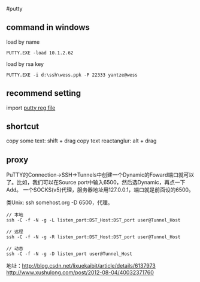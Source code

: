 #putty

## command in windows

load by name
```
PUTTY.EXE -load 10.1.2.62
```

load by rsa key
```
PUTTY.EXE -i d:\ssh\wess.ppk -P 22333 yantze@wess
```

## recommend setting
import [putty reg file](https://github.com/yantze/pt_black/blob/master/pt_black_putty_all_setting.reg)

## shortcut
copy some text: shift + drag
copy text reactanglur: alt + drag


## proxy
PuTTY的Connection->SSH->Tunnels中创建一个Dynamic的Foward端口就可以了。比如，我们可以在Source port中输入6500，然后选Dynamic，再点一下Add。
一个SOCKS(v5)代理，服务器地址用127.0.0.1，端口就是前面设的6500。

类Unix:
ssh somehost.org -D 6500，代理。


```
// 本地
ssh -C -f -N -g -L listen_port:DST_Host:DST_port user@Tunnel_Host

// 远程
ssh -C -f -N -g -R listen_port:DST_Host:DST_port user@Tunnel_Host

// 动态
ssh -C -f -N -g -D listen_port user@Tunnel_Host
```

地址：http://blog.csdn.net/lixuekaibit/article/details/6137973
http://www.xushulong.com/post/2012-08-04/40032371760
